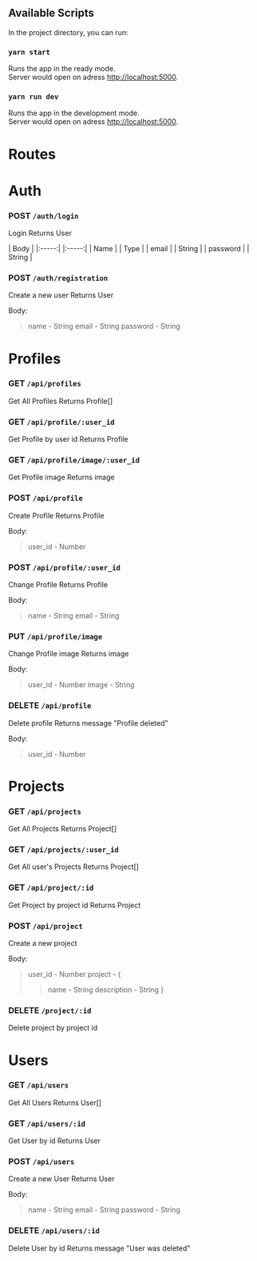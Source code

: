 ## Available Scripts

In the project directory, you can run:

### `yarn start`

Runs the app in the ready mode.\
Server would open on adress [http://localhost:5000](http://localhost:5000).

### `yarn run dev`

Runs the app in the development mode.\
Server would open on adress [http://localhost:5000](http://localhost:5000).

# Routes

# Auth

### POST `/auth/login`

Login
Returns User

| Body |
|:-----:| |:-----:|
| Name | | Type |
| email | | String |
| password | | String |

### POST `/auth/registration`

Create a new user
Returns User

Body:

> name - String
> email - String
> password - String

# Profiles

### GET `/api/profiles`

Get All Profiles
Returns Profile[]

### GET `/api/profile/:user_id`

Get Profile by user id
Returns Profile

### GET `/api/profile/image/:user_id`

Get Profile image
Returns image

### POST `/api/profile`

Create Profile
Returns Profile

Body:
> user_id - Number

### POST `/api/profile/:user_id`

Change Profile
Returns Profile

Body:
> name - String
> email - String

### PUT `/api/profile/image`

Change Profile image
Returns image

Body:
> user_id - Number
> image - String

### DELETE `/api/profile`

Delete profile
Returns message "Profile deleted"

Body:
> user_id - Number

# Projects

### GET `/api/projects`

Get All Projects
Returns Project[]

### GET `/api/projects/:user_id`

Get All user's Projects
Returns Project[]

### GET `/api/project/:id`

Get Project by project id
Returns Project

### POST `/api/project`

Create a new project

Body:
> user_id - Number
> project - {
>> name - String
>> description - String
}

### DELETE `/project/:id`

Delete project by project id

# Users

### GET `/api/users`

Get All Users
Returns User[]

### GET `/api/users/:id`

Get User by id
Returns User

### POST `/api/users`

Create a new User
Returns User

Body:
> name - String
> email - String
> password - String

### DELETE `/api/users/:id`

Delete User by id
Returns message "User was deleted"
